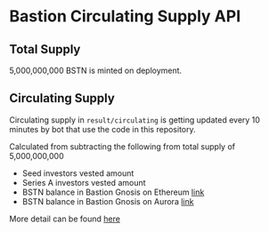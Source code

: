 # Bastion Circulating Supply API

## Total Supply

5,000,000,000 BSTN is minted on deployment.

## Circulating Supply

Circulating supply in `result/circulating` is getting updated every 10 minutes by bot that use the code in this repository.

Calculated from subtracting the following from total supply of 5,000,000,000

- Seed investors vested amount
- Series A investors vested amount
- BSTN balance in Bastion Gnosis on Ethereum [link](https://etherscan.io/address/0xa8710C4E59666141f828A63522d613758492148B)
- BSTN balance in Bastion Gnosis on Aurora [link](https://explorer.mainnet.aurora.dev/address/0x7DB96909Da3fAbaB6c7Ee2c97c4F98221d583530)

More detail can be found [here](https://bastionprotocol.medium.com/bstn-token-launch-f4e44bba88f3)
